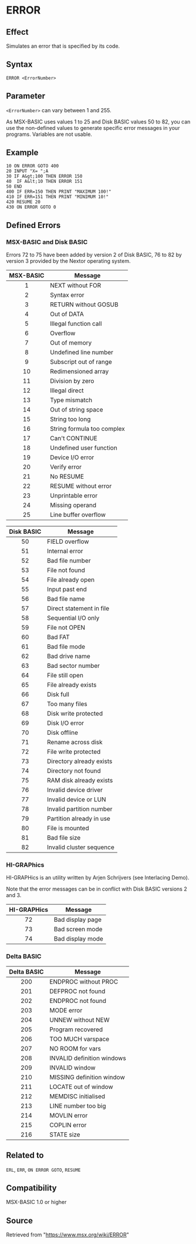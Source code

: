 # ERROR

## Effect

Simulates an error that is specified by its code.

## Syntax

`ERROR <ErrorNumber>`

## Parameter

`<ErrorNumber>` can vary between 1 and 255.

As MSX-BASIC uses values 1 to 25 and Disk BASIC values 50 to 82, you can use the non-defined values to generate specific error messages in your programs. Variables are not usable.

## Example

```basic
10 ON ERROR GOTO 400
20 INPUT "X= ";A
30 IF A&gt;100 THEN ERROR 150
40  IF A&lt;10 THEN ERROR 151
50 END
400 IF ERR=150 THEN PRINT "MAXIMUM 100!"
410 IF ERR=151 THEN PRINT "MINIMUM 10!"
420 RESUME 20
430 ON ERROR GOTO 0
```

## Defined Errors

### MSX-BASIC and Disk BASIC

Errors 72 to 75 have been added by version 2 of Disk BASIC, 76 to 82 by version 3 provided by the  Nextor operating system.

|MSX-BASIC|Message|
|:-:|---|
|1|NEXT without FOR|
|2|Syntax error|
|3|RETURN without GOSUB|
|4|Out of DATA|
|5|Illegal function call|
|6|Overflow|
|7|Out of memory|
|8|Undefined line number|
|9|Subscript out of range|
|10|Redimensioned array|
|11|Division by zero|
|12|Illegal direct|
|13|Type mismatch|
|14|Out of string space|
|15|String too long|
|16|String formula too complex|
|17|Can't CONTINUE|
|18|Undefined user function|
|19|Device I/O error|
|20|Verify error|
|21|No RESUME|
|22|RESUME without error|
|23|Unprintable error|
|24|Missing operand|
|25|Line buffer overflow|

|Disk BASIC|Message|
|:-:|---|
|50|FIELD overflow|
|51|Internal error|
|52|Bad file number|
|53|File not found|
|54|File already open|
|55|Input past end|
|56|Bad file name|
|57|Direct statement in file|
|58|Sequential I/O only|
|59|File not OPEN|
|60|Bad FAT|
|61|Bad file mode|
|62|Bad drive name|
|63|Bad sector number|
|64|File still open|
|65|File already exists|
|66|Disk full|
|67|Too many files|
|68|Disk write protected|
|69|Disk I/O error|
|70|Disk offline|
|71|Rename across disk|
|72|File write protected|
|73|Directory already exists|
|74|Directory not found|
|75|RAM disk already exists|
|76|Invalid device driver|
|77|Invalid device or LUN|
|78|Invalid partition number|
|79|Partition already in use|
|80|File is mounted|
|81|Bad file size|
|82|Invalid cluster sequence|

### HI-GRAPhics

HI-GRAPHics is an utility written by Arjen Schrijvers (see Interlacing Demo).

Note that the error messages can be in conflict with Disk BASIC versions 2 and 3.

|HI-GRAPHics|Message|
|:-:|---|
|72|Bad display page|
|73|Bad screen mode|
|74|Bad display mode|

### Delta BASIC

|Delta BASIC|Message|
|:-:|---|
|200|ENDPROC without PROC|
|201|DEFPROC not found|
|202|ENDPROC not found|
|203|MODE error|
|204|UNNEW without NEW|
|205|Program recovered|
|206|TOO MUCH varspace|
|207|NO ROOM for vars|
|208|INVALID definition windows|
|209|INVALID window|
|210|MISSING definition window|
|211|LOCATE out of window|
|212|MEMDISC initialised|
|213|LINE number too big|
|214|MOVLIN error|
|215|COPLIN error|
|216|STATE size|

## Related to

`ERL`, `ERR`, `ON ERROR GOTO`, `RESUME`

## Compatibility

MSX-BASIC 1.0 or higher

## Source

Retrieved from "https://www.msx.org/wiki/ERROR"
